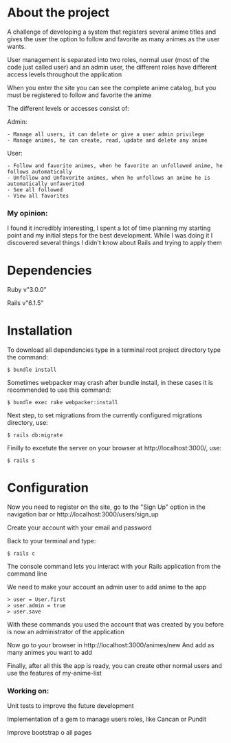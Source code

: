 # About the project

A challenge of developing a system that registers several anime titles and gives the user the option to follow and favorite as many animes as the user wants.

User management is separated into two roles, normal user (most of the code just called user) and an admin user, the different roles have different access levels throughout the application

When you enter the site you can see the complete anime catalog, but you must be registered to follow and favorite the anime

The different levels or accesses consist of:

Admin:

    - Manage all users, it can delete or give a user admin privilege
    - Manage animes, he can create, read, update and delete any anime
User:

    - Follow and favorite animes, when he favorite an unfollowed anime, he follows automatically
    - Unfollow and Unfavorite animes, when he unfollows an anime he is automatically unfavorited
    - See all followed
    - View all favorites

### My opinion:
I found it incredibly interesting, I spent a lot of time planning my starting point and my initial steps for the best development. While I was doing it I discovered several things I didn't know about Rails and trying to apply them

# Dependencies

Ruby v"3.0.0" 

Rails v"6.1.5"

# Installation

To download all dependencies type in a terminal root project directory type the command:
~~~
$ bundle install
~~~
Sometimes webpacker may crash after bundle install, in these cases it is recommended to use this command:
~~~
$ bundle exec rake webpacker:install
~~~
Next step, to set migrations from the currently configured migrations directory, use:
~~~
$ rails db:migrate
~~~
Finilly to excetute the server on your browser at http://localhost:3000/, use:
~~~
$ rails s
~~~
# Configuration
Now you need to register on the site, go to the "Sign Up" option in the navigation bar or http://localhost:3000/users/sign_up

Create your account with your email and password

Back to your terminal and type:
~~~
$ rails c
~~~
The console command lets you interact with your Rails application from the command line

We need to make your account an admin user to add anime to the app

~~~
> user = User.first
> user.admin = true
> user.save
~~~
With these commands you used the account that was created by you before is now an administrator of the application

Now go to your browser in http://localhost:3000/animes/new
And add as many animes you want to add

Finally, after all this the app is ready, you can create other normal users and use the features of my-anime-list

### __Working on:__
Unit tests to improve the future development

Implementation of a gem to manage users roles, like Cancan or Pundit

Improve bootstrap o all pages
